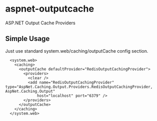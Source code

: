 aspnet-outputcache
========================

ASP.NET Output Cache Providers

Simple Usage
-------------

Just use standard system.web/caching/outputCache config section.

```
  <system.web>
    <caching>
      <outputCache defaultProvider="RedisOutputCachingProvider">
        <providers>
          <clear />
          <add name="RedisOutputCachingProvider" type="AspNet.Caching.Output.Providers.RedisOutputCachingProvider, AspNet.Caching.Output"
              host="localhost" port="6379" />
        </providers>
      </outputCache>
    </caching>
  </system.web>
```